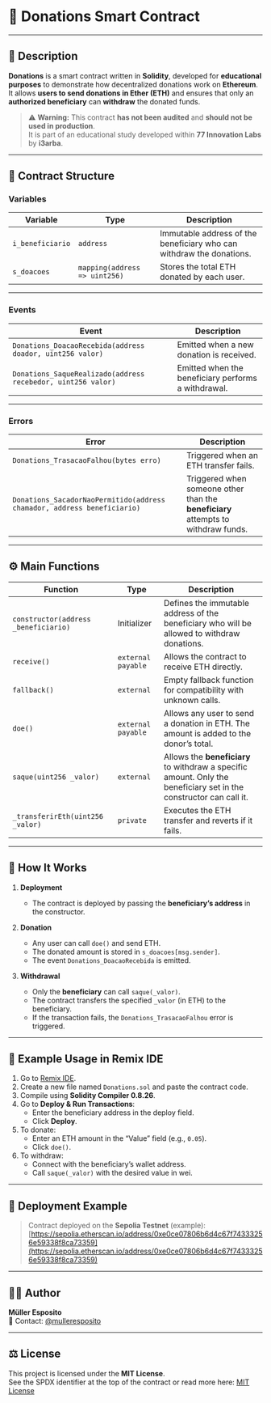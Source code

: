 # 💝 Donations Smart Contract

---

## 📖 Description

**Donations** is a smart contract written in **Solidity**, developed for **educational purposes** to demonstrate how decentralized donations work on **Ethereum**.  
It allows **users to send donations in Ether (ETH)** and ensures that only an **authorized beneficiary** can **withdraw** the donated funds.

> ⚠️ **Warning:** This contract **has not been audited** and **should not be used in production**.  
> It is part of an educational study developed within **77 Innovation Labs** by **i3arba**.

---

## 🧱 Contract Structure

### Variables

| Variable | Type | Description |
|-----------|------|-------------|
| `i_beneficiario` | `address` | Immutable address of the beneficiary who can withdraw the donations. |
| `s_doacoes` | `mapping(address => uint256)` | Stores the total ETH donated by each user. |

---

### Events

| Event | Description |
|--------|-------------|
| `Donations_DoacaoRecebida(address doador, uint256 valor)` | Emitted when a new donation is received. |
| `Donations_SaqueRealizado(address recebedor, uint256 valor)` | Emitted when the beneficiary performs a withdrawal. |

---

### Errors

| Error | Description |
|--------|-------------|
| `Donations_TrasacaoFalhou(bytes erro)` | Triggered when an ETH transfer fails. |
| `Donations_SacadorNaoPermitido(address chamador, address beneficiario)` | Triggered when someone other than the **beneficiary** attempts to withdraw funds. |

---

## ⚙️ Main Functions

| Function | Type | Description |
|-----------|------|-------------|
| `constructor(address _beneficiario)` | Initializer | Defines the immutable address of the beneficiary who will be allowed to withdraw donations. |
| `receive()` | `external payable` | Allows the contract to receive ETH directly. |
| `fallback()` | `external` | Empty fallback function for compatibility with unknown calls. |
| `doe()` | `external payable` | Allows any user to send a donation in ETH. The amount is added to the donor’s total. |
| `saque(uint256 _valor)` | `external` | Allows the **beneficiary** to withdraw a specific amount. Only the beneficiary set in the constructor can call it. |
| `_transferirEth(uint256 _valor)` | `private` | Executes the ETH transfer and reverts if it fails. |

---

## 🔁 How It Works

1. **Deployment**
   - The contract is deployed by passing the **beneficiary’s address** in the constructor.

2. **Donation**
   - Any user can call `doe()` and send ETH.
   - The donated amount is stored in `s_doacoes[msg.sender]`.
   - The event `Donations_DoacaoRecebida` is emitted.

3. **Withdrawal**
   - Only the **beneficiary** can call `saque(_valor)`.
   - The contract transfers the specified `_valor` (in ETH) to the beneficiary.
   - If the transaction fails, the `Donations_TrasacaoFalhou` error is triggered.

---

## 🧪 Example Usage in Remix IDE

1. Go to [Remix IDE](https://remix.ethereum.org/).
2. Create a new file named `Donations.sol` and paste the contract code.
3. Compile using **Solidity Compiler 0.8.26**.
4. Go to **Deploy & Run Transactions**:
   - Enter the beneficiary address in the deploy field.
   - Click **Deploy**.
5. To donate:
   - Enter an ETH amount in the “Value” field (e.g., `0.05`).
   - Click `doe()`.
6. To withdraw:
   - Connect with the beneficiary’s wallet address.
   - Call `saque(_valor)` with the desired value in wei.

---

## 🔗 Deployment Example

> Contract deployed on the **Sepolia Testnet** (example):  
> [https://sepolia.etherscan.io/address/0xe0ce07806b6d4c67f74333256e59338f8ca73359](https://sepolia.etherscan.io/address/0xe0ce07806b6d4c67f74333256e59338f8ca73359)

---

## 👨‍💻 Author

**Müller Esposito**  
📧 Contact: [@mulleresposito](https://github.com/mulleresposito)

---

## ⚖️ License

This project is licensed under the **MIT License**.  
See the SPDX identifier at the top of the contract or read more here: [MIT License](https://opensource.org/licenses/MIT)
